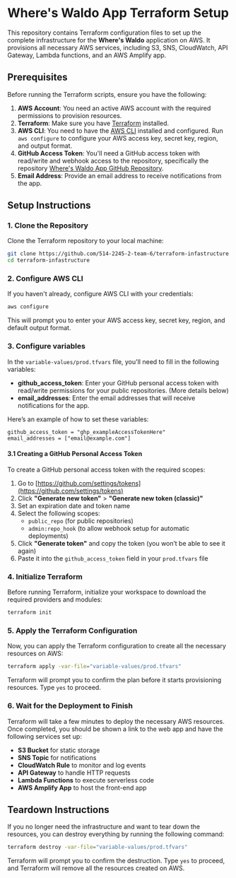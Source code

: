 # Where's Waldo App Terraform Setup

This repository contains Terraform configuration files to set up the complete infrastructure for the **Where's Waldo** application on AWS. It provisions all necessary AWS services, including S3, SNS, CloudWatch, API Gateway, Lambda functions, and an AWS Amplify app.

## Prerequisites

Before running the Terraform scripts, ensure you have the following:

1. **AWS Account**: You need an active AWS account with the required permissions to provision resources.
2. **Terraform**: Make sure you have [Terraform](https://www.terraform.io/downloads.html) installed.
3. **AWS CLI**: You need to have the [AWS CLI](https://aws.amazon.com/cli/) installed and configured. Run `aws configure` to configure your AWS access key, secret key, region, and output format.
4. **GitHub Access Token**: You'll need a GitHub access token with read/write and webhook access to the repository, specifically the repository [Where's Waldo App GitHub Repository](https://github.com/514-2245-2-team-6/514-2245-2-team-6).
5. **Email Address**: Provide an email address to receive notifications from the app.

## Setup Instructions

### 1. Clone the Repository

Clone the Terraform repository to your local machine:

```bash
git clone https://github.com/514-2245-2-team-6/terraform-infastructure
cd terraform-infastructure
```

### 2. Configure AWS CLI

If you haven't already, configure AWS CLI with your credentials:

```bash
aws configure
```

This will prompt you to enter your AWS access key, secret key, region, and default output format.

### 3. Configure variables

In the `variable-values/prod.tfvars` file, you'll need to fill in the following variables:

- **github_access_token**: Enter your GitHub personal access token with read/write permissions for your public repositories. (More details below)
- **email_addresses**: Enter the email addresses that will receive notifications for the app.

Here’s an example of how to set these variables:

```hcl
github_access_token = "ghp_exampleAccessTokenHere"
email_addresses = ["email@example.com"]
```

#### 3.1 Creating a GitHub Personal Access Token

To create a GitHub personal access token with the required scopes:

1. Go to [https://github.com/settings/tokens](https://github.com/settings/tokens)
2. Click **"Generate new token"** > **"Generate new token (classic)"**
3. Set an expiration date and token name
4. Select the following scopes:
   - `public_repo` (for public repositories)
   - `admin:repo_hook` (to allow webhook setup for automatic deployments)
5. Click **"Generate token"** and copy the token (you won’t be able to see it again)
6. Paste it into the `github_access_token` field in your `prod.tfvars` file

### 4. Initialize Terraform

Before running Terraform, initialize your workspace to download the required providers and modules:

```bash
terraform init
```

### 5. Apply the Terraform Configuration

Now, you can apply the Terraform configuration to create all the necessary resources on AWS:

```bash
terraform apply -var-file="variable-values/prod.tfvars"
```

Terraform will prompt you to confirm the plan before it starts provisioning resources. Type `yes` to proceed.

### 6. Wait for the Deployment to Finish

Terraform will take a few minutes to deploy the necessary AWS resources. Once completed, you should be shown a link to the web app and have the following services set up:

- **S3 Bucket** for static storage
- **SNS Topic** for notifications
- **CloudWatch Rule** to monitor and log events
- **API Gateway** to handle HTTP requests
- **Lambda Functions** to execute serverless code
- **AWS Amplify App** to host the front-end app

## Teardown Instructions

If you no longer need the infrastructure and want to tear down the resources, you can destroy everything by running the following command:

```bash
terraform destroy -var-file="variable-values/prod.tfvars"
```

Terraform will prompt you to confirm the destruction. Type `yes` to proceed, and Terraform will remove all the resources created on AWS.